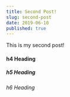 ```yaml
---
title: Second Post!
slug: second-post
date: 2019-06-10
published: true
---
```


This is my second post!

#### h4 Heading

##### h5 Heading

###### h6 Heading
